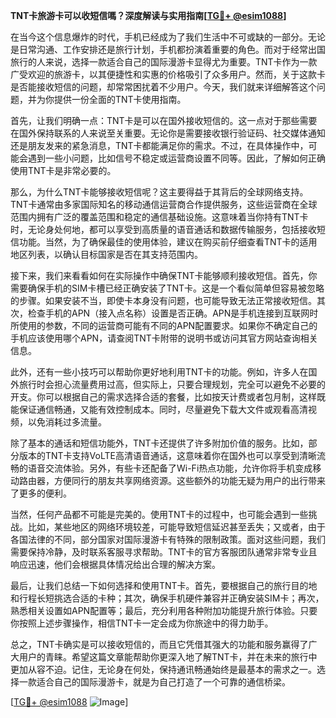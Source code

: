 **TNT卡旅游卡可以收短信嗎？深度解读与实用指南[[TG💪+ @esim1088](https://t.me/s/esim1088)]**

在当今这个信息爆炸的时代，手机已经成为了我们生活中不可或缺的一部分。无论是日常沟通、工作安排还是旅行计划，手机都扮演着重要的角色。而对于经常出国旅行的人来说，选择一款适合自己的国际漫游卡显得尤为重要。TNT卡作为一款广受欢迎的旅游卡，以其便捷性和实惠的价格吸引了众多用户。然而，关于这款卡是否能接收短信的问题，却常常困扰着不少用户。今天，我们就来详细解答这个问题，并为你提供一份全面的TNT卡使用指南。

首先，让我们明确一点：TNT卡是可以在国外接收短信的。这一点对于那些需要在国外保持联系的人来说至关重要。无论你是需要接收银行验证码、社交媒体通知还是朋友发来的紧急消息，TNT卡都能满足你的需求。不过，在具体操作中，可能会遇到一些小问题，比如信号不稳定或运营商设置不同等。因此，了解如何正确使用TNT卡是非常必要的。

那么，为什么TNT卡能够接收短信呢？这主要得益于其背后的全球网络支持。TNT卡通常由多家国际知名的移动通信运营商合作提供服务，这些运营商在全球范围内拥有广泛的覆盖范围和稳定的通信基础设施。这意味着当你持有TNT卡时，无论身处何地，都可以享受到高质量的语音通话和数据传输服务，包括接收短信功能。当然，为了确保最佳的使用体验，建议在购买前仔细查看TNT卡的适用地区列表，以确认目标国家是否在其支持范围内。

接下来，我们来看看如何在实际操作中确保TNT卡能够顺利接收短信。首先，你需要确保手机的SIM卡槽已经正确安装了TNT卡。这是一个看似简单但容易被忽略的步骤。如果安装不当，即使卡本身没有问题，也可能导致无法正常接收短信。其次，检查手机的APN（接入点名称）设置是否正确。APN是手机连接到互联网时所使用的参数，不同的运营商可能有不同的APN配置要求。如果你不确定自己的手机应该使用哪个APN，请查阅TNT卡附带的说明书或访问其官方网站查询相关信息。

此外，还有一些小技巧可以帮助你更好地利用TNT卡的功能。例如，许多人在国外旅行时会担心流量费用过高，但实际上，只要合理规划，完全可以避免不必要的开支。你可以根据自己的需求选择合适的套餐，比如按天计费或者包月制，这样既能保证通信畅通，又能有效控制成本。同时，尽量避免下载大文件或观看高清视频，以免消耗过多流量。

除了基本的通话和短信功能外，TNT卡还提供了许多附加价值的服务。比如，部分版本的TNT卡支持VoLTE高清语音通话，这意味着你在国外也可以享受到清晰流畅的语音交流体验。另外，有些卡还配备了Wi-Fi热点功能，允许你将手机变成移动路由器，方便同行的朋友共享网络资源。这些额外的功能无疑为用户的出行带来了更多的便利。

当然，任何产品都不可能是完美的。使用TNT卡的过程中，也可能会遇到一些挑战。比如，某些地区的网络环境较差，可能导致短信延迟甚至丢失；又或者，由于各国法律的不同，部分国家对国际漫游卡有特殊的限制政策。面对这些问题，我们需要保持冷静，及时联系客服寻求帮助。TNT卡的官方客服团队通常非常专业且响应迅速，他们会根据具体情况给出合理的解决方案。

最后，让我们总结一下如何选择和使用TNT卡。首先，要根据自己的旅行目的地和行程长短挑选合适的卡种；其次，确保手机硬件兼容并正确安装SIM卡；再次，熟悉相关设置如APN配置等；最后，充分利用各种附加功能提升旅行体验。只要你按照上述步骤操作，相信TNT卡一定会成为你旅途中的得力助手。

总之，TNT卡确实是可以接收短信的，而且它凭借其强大的功能和服务赢得了广大用户的青睐。希望这篇文章能帮助你更深入地了解TNT卡，并在未来的旅行中更加从容不迫。记住，无论身在何处，保持通讯畅通始终是最基本的需求之一。选择一款适合自己的国际漫游卡，就是为自己打造了一个可靠的通信桥梁。

[[TG💪+ @esim1088](https://t.me/s/esim1088) ![Image](https://i.postimg.cc/4NQfJmqS/Snipaste-2025-05-13-00-14-12.png)]